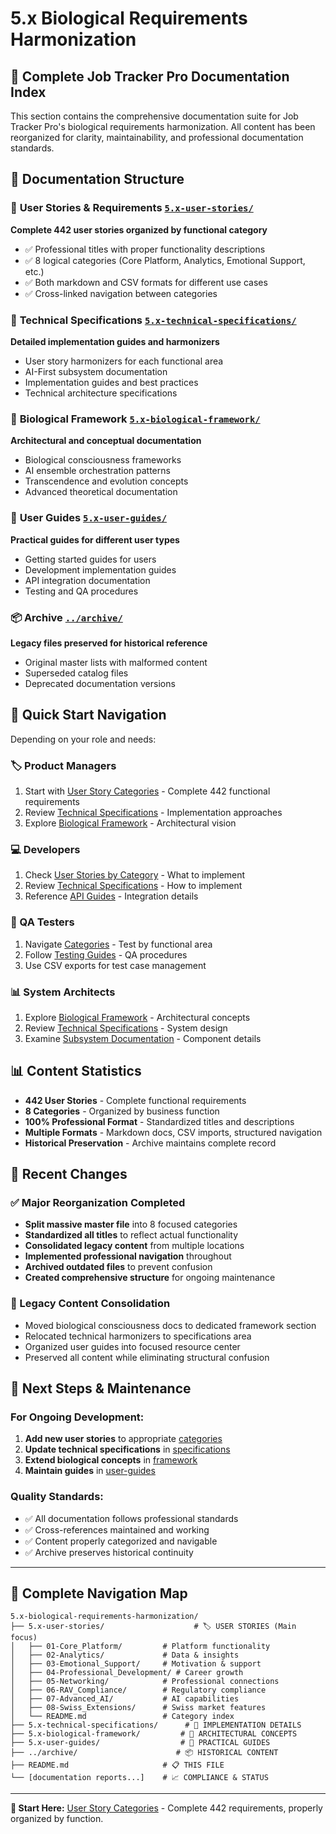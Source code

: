 # 5.x Biological Requirements Harmonization

## 🎯 Complete Job Tracker Pro Documentation Index

This section contains the comprehensive documentation suite for Job Tracker Pro's biological requirements harmonization. All content has been reorganized for clarity, maintainability, and professional documentation standards.

## 📁 Documentation Structure

### 💼 **User Stories & Requirements** [`5.x-user-stories/`](./5.x-user-stories/)
**Complete 442 user stories organized by functional category**
- ✅ Professional titles with proper functionality descriptions
- ✅ 8 logical categories (Core Platform, Analytics, Emotional Support, etc.)
- ✅ Both markdown and CSV formats for different use cases
- ✅ Cross-linked navigation between categories

### 🔧 **Technical Specifications** [`5.x-technical-specifications/`](./5.x-technical-specifications/)
**Detailed implementation guides and harmonizers**
- User story harmonizers for each functional area
- AI-First subsystem documentation
- Implementation guides and best practices
- Technical architecture specifications

### 🧬 **Biological Framework** [`5.x-biological-framework/`](./5.x-biological-framework/)
**Architectural and conceptual documentation**
- Biological consciousness frameworks
- AI ensemble orchestration patterns
- Transcendence and evolution concepts
- Advanced theoretical documentation

### 👥 **User Guides** [`5.x-user-guides/`](./5.x-user-guides/)
**Practical guides for different user types**
- Getting started guides for users
- Development implementation guides
- API integration documentation
- Testing and QA procedures

### 📦 **Archive** [`../archive/`](./../archive/)
**Legacy files preserved for historical reference**
- Original master lists with malformed content
- Superseded catalog files
- Deprecated documentation versions

## 🎯 Quick Start Navigation

Depending on your role and needs:

### **🏷️ Product Managers**
1. Start with [User Story Categories](./5.x-user-stories/) - Complete 442 functional requirements
2. Review [Technical Specifications](./5.x-technical-specifications/) - Implementation approaches
3. Explore [Biological Framework](./5.x-biological-framework/) - Architectural vision

### **💻 Developers**
1. Check [User Stories by Category](./5.x-user-stories/) - What to implement
2. Review [Technical Specifications](./5.x-technical-specifications/) - How to implement
3. Reference [API Guides](./5.x-user-guides/) - Integration details

### **🧪 QA Testers**
1. Navigate [Categories](./5.x-user-stories/) - Test by functional area
2. Follow [Testing Guides](./5.x-user-guides/) - QA procedures
3. Use CSV exports for test case management

### **📊 System Architects**
1. Explore [Biological Framework](./5.x-biological-framework/) - Architectural concepts
2. Review [Technical Specifications](./5.x-technical-specifications/) - System design
3. Examine [Subsystem Documentation](./5.x-technical-specifications/) - Component details

## 📊 Content Statistics

- **442 User Stories** - Complete functional requirements
- **8 Categories** - Organized by business function
- **100% Professional Format** - Standardized titles and descriptions
- **Multiple Formats** - Markdown docs, CSV imports, structured navigation
- **Historical Preservation** - Archive maintains complete record

## 🔄 Recent Changes

### **✅ Major Reorganization Completed**
- **Split massive master file** into 8 focused categories
- **Standardized all titles** to reflect actual functionality
- **Consolidated legacy content** from multiple locations
- **Implemented professional navigation** throughout
- **Archived outdated files** to prevent confusion
- **Created comprehensive structure** for ongoing maintenance

### **👻 Legacy Content Consolidation**
- Moved biological consciousness docs to dedicated framework section
- Relocated technical harmonizers to specifications area
- Organized user guides into focused resource center
- Preserved all content while eliminating structural confusion

## 🚀 Next Steps & Maintenance

### **For Ongoing Development:**
1. **Add new user stories** to appropriate [categories](./5.x-user-stories/)
2. **Update technical specifications** in [specifications](./5.x-technical-specifications/)
3. **Extend biological concepts** in [framework](./5.x-biological-framework/)
4. **Maintain guides** in [user-guides](./5.x-user-guides/)

### **Quality Standards:**
- ✅ All documentation follows professional standards
- ✅ Cross-references maintained and working
- ✅ Content properly categorized and navigable
- ✅ Archive preserves historical continuity

---

## 🧭 Complete Navigation Map

```
5.x-biological-requirements-harmonization/
├── 5.x-user-stories/                    # 🏷️ USER STORIES (Main focus)
│   ├── 01-Core_Platform/         # Platform functionality
│   ├── 02-Analytics/             # Data & insights
│   ├── 03-Emotional_Support/     # Motivation & support
│   ├── 04-Professional_Development/ # Career growth
│   ├── 05-Networking/            # Professional connections
│   ├── 06-RAV_Compliance/        # Regulatory compliance
│   ├── 07-Advanced_AI/           # AI capabilities
│   ├── 08-Swiss_Extensions/      # Swiss market features
│   └── README.md                 # Category index
├── 5.x-technical-specifications/      # 🔧 IMPLEMENTATION DETAILS
├── 5.x-biological-framework/         # 🧬 ARCHITECTURAL CONCEPTS
├── 5.x-user-guides/                  # 👥 PRACTICAL GUIDES
├── ../archive/                      # 📦 HISTORICAL CONTENT
├── README.md                     # 📋 THIS FILE
└── [documentation reports...]    # 📈 COMPLIANCE & STATUS
```

---

**🎯 Start Here:** [User Story Categories](./5.x-user-stories/) - Complete 442 requirements, properly organized by function.